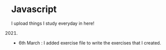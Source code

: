 # Javascript

I upload things I study everyday in here!

2021.
+ 6th March : I added exercise file to write the exercises that I created.
